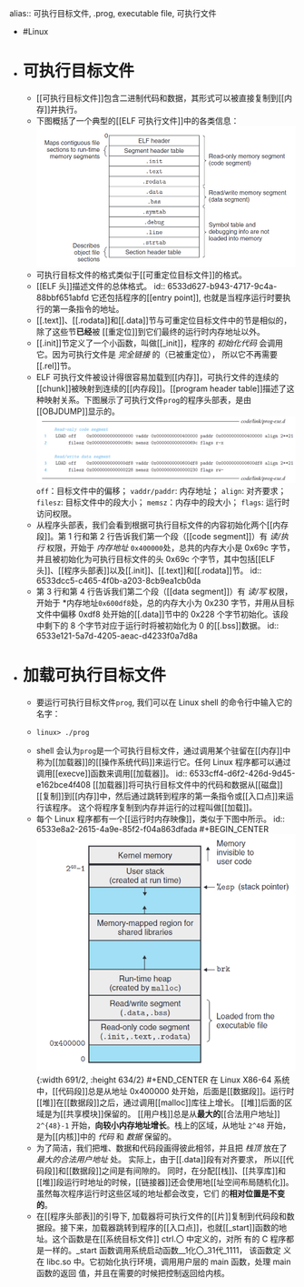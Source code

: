 alias:: 可执行目标文件, .prog, executable file, 可执行文件

- #Linux
- # 可执行目标文件
	- [[可执行目标文件]]包含二进制代码和数据，其形式可以被直接复制到[[内存]]并执行。
	- 下图概括了一个典型的[[ELF 可执行文件]]中的各类信息：
	  ![image.png](../assets/image_1697895229975_0.png)
	- 可执行目标文件的格式类似于[[可重定位目标文件]]的格式。
	- [[ELF 头]]描述文件的总体格式。
	  id:: 6533d627-b943-4717-9c4a-88bbf651abfd
	  它还包括程序的[[entry point]], 也就是当程序运行时要执行的第一条指令的地址。
	- [[.text]]、[[.rodata]]和[[.data]]节与可重定位目标文件中的节是相似的，除了这些节**已经**被
	  [[重定位]]到它们最终的运行时内存地址以外。
	- [[.init]]节定义了一个小函数，叫做[[_init]]，程序的 *初始化代码* 会调用它。因为可执行文件是 *完全链接* 的（已被重定位）， 所以它不再需要[[.rel]]节。
	- ELF 可执行文件被设计得很容易加载到[[内存]]，可执行文件的连续的[[chunk]]被映射到连续的[[内存段]]。[[program header table]]描述了这种映射关系。下图展示了可执行文件`prog`的程序头部表，是由[[OBJDUMP]]显示的。
	  ![image.png](../assets/image_1697897288714_0.png)
	  `off`：目标文件中的偏移；
	  `vaddr/paddr`: 内存地址； 
	  `align`: 对齐要求；
	  `filesz`: 目标文件中的段大小；
	  `memsz`：内存中的段大小；
	  `flags`: 运行时访问权限。
	- 从程序头部表，我们会看到根据可执行目标文件的内容初始化两个[[内存段]]。第 1 行和第 2 行告诉我们第一个段（[[code segment]]）有 *读/执行* 权限，开始于 *内存地址* `0x400000`处，总共的内存大小是 0x69c 字节，并且被初始化为可执行目标文件的头 0x69c 个字节，其中包括[[ELF 头]]、[[程序头部表]]以及[[.init]]、[[.text]]和[[.rodata]]节。
	  id:: 6533dcc5-c465-4f0b-a203-8cb9ea1cb0da
	- 第 3 行和第 4 行告诉我们第二个段（[[data segment]]）有 *读/写* 权限，开始于 *内存地址`0x600df8`处，总的内存大小为 0x230 字节，并用从目标文件中偏移 0xdf8 处开始的[[.data]]节中的 0x228 个字节初始化。该段中剩下的 8 个字节对应于运行时将被初始化为 0 的[[.bss]]数据。
	  id:: 6533e121-5a7d-4205-aeac-d4233f0a7d8a
- # 加载可执行目标文件
	- 要运行可执行目标文件`prog`, 我们可以在 Linux shell 的命令行中输入它的名字：
	- ``` shell
	  linux> ./prog
	  ```
	- shell 会认为`prog`是一个可执行目标文件，通过调用某个驻留在[[内存]]中称为[[加载器]]的[[操作系统代码]]来运行它。任何 Linux 程序都可以通过调用[[execve]]函数来调用[[加载器]]。
	  id:: 6533cff4-d6f2-426d-9d45-e162bce4f408
	  [[加载器]]将可执行目标文件中的代码和数据从[[磁盘]][[复制]]到[[内存]]中，然后通过跳转到程序的第一条指令或[[入口点]]来运行该程序。
	  这个将程序复制到内存并运行的过程叫做[[加载]]。
	- 每个 Linux 程序都有一个[[运行时内存映像]]，类似于下图中所示。
	  id:: 6533e8a2-2615-4a9e-85f2-f04a863dfada
	  #+BEGIN_CENTER
	  ![image.png](../assets/image_1697900310095_0.png){:width 691/2, :height 634/2}
	  #+END_CENTER 
	  在 Linux X86-64 系统中，[[代码段]]总是从地址 0x400000 处开始，后面是[[数据段]]。运行时[[堆]]在[[数据段]]之后，通过调用[[malloc]]库往上增长。
	  [[堆]]后面的区域是为[[共享模块]]保留的。
	  [[用户栈]]总是从**最大的**[[合法用户地址]] `2^{48}-1` 开始，**向较小内存地址增长**。栈上的区域，从地址 `2^48` 开始，是为[[内核]]中的 *代码* 和 *数据* 保留的。
	- 为了简洁，我们把堆、数据和代码段画得彼此相邻，并且把 *栈顶* 放在了 *最大的合法用户地址* 处。
	  实际上，由于[[.data]]段有对齐要求， 所以[[代码段]]和[[数据段]]之间是有间隙的。
	  同时，在分配[[栈]]、[[共享库]]和[[堆]]段运行时地址的时候，[[链接器]]还会使用地[[址空间布局随机化]]。虽然每次程序运行时这些区域的地址都会改变，它们
	  的**相对位置是不变的**。
	- 在[[程序头部表]]的引导下, 加载器将可执行文件的[[片]]复制到代码段和数据段。接下来，加载器跳转到程序的[[入口点]]，也就[[_start]]函数的地址。这个函数是在[[系统目标文件]] ctrl.〇 中定义的，对所
	  有的 C 程序都是一样的。_start 函数调用系统启动函数__1化〇_31代_1111，
	  该函数定
	  义在 libc.so 中。它初始化执行环境，调用用户层的 main 函数，处理 main 函数的返回
	  值，并且在需要的时候把控制返回给内核。